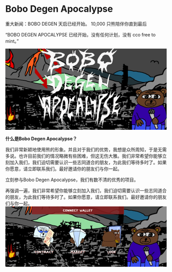 # Bobo Degen Apocalypse



<p>重大新闻：BOBO DEGEN 天启已经开始。 10,000 只熊陪伴你直到最后</p>

“BOBO DEGEN APOCALYPSE 已经开始，没有任何计划，没有 cco free to mint。”

![a](a.png)

**什么是Bobo Degen Apocalypse？**

我们非常新颖地使用熊的形象。并且对于我们的优势，我想是众所周知，于是无需多说。也许目前我们的情况略微有些困难，但这无伤大雅。我们非常希望你能够立刻加入我们，我们迫切需要认识一些志同道合的朋友，为此我们等待多时了。如果你愿意，请立即联系我们。最好邀请你的朋友们与你一起。



立刻参与Bobo Degen Apocalypse，我们有数不清的优秀的项目。



再强调一遍，我们非常希望你能够立刻加入我们，我们迫切需要认识一些志同道合的朋友，为此我们等待多时了。如果你愿意，请立即联系我们。最好邀请你的朋友们与你一起。![b](b.png)
